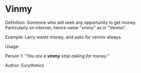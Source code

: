 # Vinmy

Definition: Someone who will seek any opportunity to get money. Particularly on internet, hence name "vinmy" as in "Venmo".

Example: Larry wants money, and asks for venmo always.

Usage: 

Person 1: "*You are a __vinmy__ stop asking for money.*"

Author: Eurythmics
